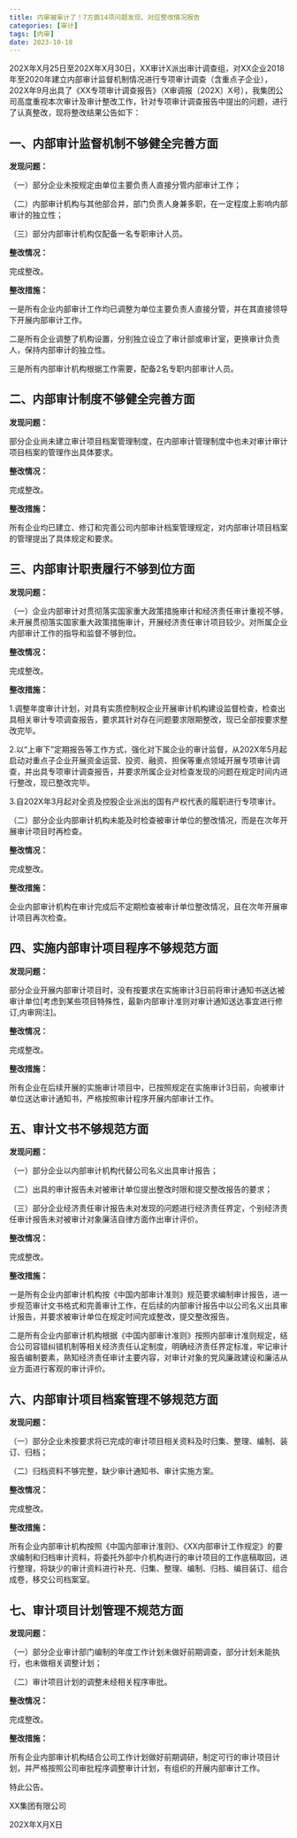 ```yaml
---
title: 内审被审计了！7方面14项问题发现、对应整改情况报告
categories: [审计]
tags: [内审]
date: 2023-10-18
---
```


202X年X月25日至202X年X月30日，XX审计X派出审计调查组，对XX企业2018年至2020年建立内部审计监督机制情况进行专项审计调查（含重点子企业），202X年9月出具了《XX专项审计调查报告》（X审调报〔202X〕X号），我集团公司高度重视本次审计及审计整改工作，针对专项审计调查报告中提出的问题，进行了认真整改，现将整改结果公告如下：

## 一、内部审计监督机制不够健全完善方面  

**发现问题：**

（一）部分企业未按规定由单位主要负责人直接分管内部审计工作；

（二）内部审计机构与其他部合并，部门负责人身兼多职，在一定程度上影响内部审计的独立性；

（三）部分内部审计机构仅配备一名专职审计人员。

**整改情况：**

完成整改。

**整改措施：**

一是所有企业内部审计工作均已调整为单位主要负责人直接分管，并在其直接领导下开展内部审计工作。

二是所有企业调整了机构设置，分别独立设立了审计部或审计室，更换审计负责人，保持内部审计的独立性。

三是所有内部审计机构根据工作需要，配备2名专职内部审计人员。

## 二、内部审计制度不够健全完善方面  

**发现问题：**

部分企业尚未建立审计项目档案管理制度，在内部审计管理制度中也未对审计审计项目档案的管理作出具体要求。

**整改情况：**

完成整改。

**整改措施：**

所有企业均已建立、修订和完善公司内部审计档案管理规定，对内部审计项目档案的管理提出了具体规定和要求。 

## 三、内部审计职责履行不够到位方面  

**发现问题：**

（一）企业内部审计对贯彻落实国家重大政策措施审计和经济责任审计重视不够，未开展贯彻落实国家重大政策措施审计，开展经济责任审计项目较少。对所属企业内部审计工作的指导和监督不够到位。

**整改情况：**

完成整改。

**整改措施：**

1.调整年度审计计划，对具有实质控制权企业开展审计机构建设监督检查，检查出具相关审计专项调查报告，要求其针对存在问题要求限期整改，现已全部按要求整改完毕。

2.以“上审下”定期报告等工作方式，强化对下属企业的审计监督，从202X年5月起启动对重点子企业开展资金运营、投资、融资、担保等重点领域开展专项审计调查，并出具专项审计调查报告，并要求所属企业对检查发现的问题在规定时间内进行整改，现已整改完毕。

3.自202X年3月起对全资及控股企业派出的国有产权代表的履职进行专项审计。

（二）部分企业内部审计机构未能及时检查被审计单位的整改情况，而是在次年开展审计项目时再检查。

**整改情况：**

完成整改。

**整改措施：**

企业内部审计机构在审计完成后不定期检查被审计单位整改情况，且在次年开展审计项目再次检查。

## 四、实施内部审计项目程序不够规范方面  

**发现问题：**

部分企业开展内部审计项目时，没有按要求在实施审计3日前将审计通知书送达被审计单位[考虑到某些项目特殊性，最新内部审计准则对审计通知送达事宜进行修订,内审网注]。

**整改情况：**

完成整改。

**整改措施：**

所有企业在后续开展的实施审计项目中，已按照规定在实施审计3日前，向被审计单位送达审计通知书，严格按照审计程序开展内部审计工作。

## 五、审计文书不够规范方面  

**发现问题：**

（一）部分企业以内部审计机构代替公司名义出具审计报告；

（二）出具的审计报告未对被审计单位提出整改时限和提交整改报告的要求；

（三）部分企业经济责任审计报告未对发现的问题进行经济责任界定，个别经济责任审计报告未对被审计对象廉洁自律方面作出审计评价。

**整改情况：**

完成整改。

**整改措施：**

一是所有企业内部审计机构按《中国内部审计准则》规范要求编制审计报告，进一步规范审计文书格式和完善审计工作，在后续的内部审计报告中以公司名义出具审计报告，并要求被审计单位在规定时间完成整改，提交整改报告。

二是所有企业内部审计机构根据《中国内部审计准则》按照内部审计准则规定，结合公司容错纠错机制等相关经济责任认定制度，明确经济责任界定标准，牢记审计报告编制要素，熟知经济责任审计主要内容，对审计对象的党风廉政建设和廉洁从业方面进行客观的审计评价。

## 六、内部审计项目档案管理不够规范方面  

**发现问题：**

（一）部分企业未按要求将已完成的审计项目相关资料及时归集、整理、编制、装订、归档；

（二）归档资料不够完整，缺少审计通知书、审计实施方案。

**整改情况：**

完成整改。

**整改措施：**

所有企业内部审计机构按照《中国内部审计准则》、《XX内部审计工作规定》的要求编制和归档审计资料，将委托外部中介机构进行的审计项目的工作底稿取回，进行整理，将缺少的审计资料进行补充、归集、整理、编制、归档、编目装订、组合成卷，移交公司档案室。

## 七、审计项目计划管理不规范方面  

**发现问题：**

（一）部分企业审计部门编制的年度工作计划未做好前期调查，部分计划未能执行，也未做相关调整计划；

（二）审计项目计划的调整未经相关程序审批。

**整改情况：**

完成整改。

**整改措施：**

所有企业内部审计机构结合公司工作计划做好前期调研，制定可行的审计项目计划，并严格按照公司审批程序调整审计计划，有组织的开展内部审计工作。

特此公告。

XX集团有限公司



202X年X月X日